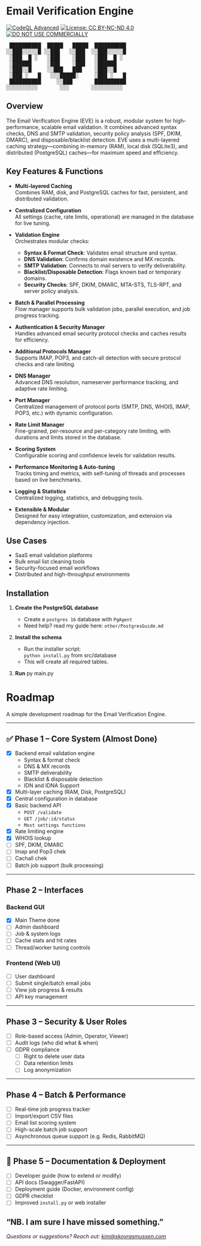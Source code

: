 # Email Verification Engine

[![CodeQL Advanced](https://github.com/Ranrar/Email-Verification-Engine/actions/workflows/codeql.yml/badge.svg)](https://github.com/Ranrar/Email-Verification-Engine/actions/workflows/codeql.yml)
[![License: CC BY-NC-ND 4.0](https://img.shields.io/badge/License-CC%20BY--NC--ND%204.0-yellow.svg)](https://creativecommons.org/licenses/by-nc-nd/4.0/)
[![DO NOT USE COMMERCIALLY](https://img.shields.io/badge/Commercial%20Use-Not%20Allowed-red.svg)](mailto:kim@skovrasmussen.com)


<pre lang="text">
 ██████████  █████   █████  ██████████
░░███░░░░░█ ░░███   ░░███  ░░███░░░░░█  
 ░███  █ ░   ░███    ░███   ░███  █ ░
 ░██████     ░███    ░███   ░██████
 ░███░░█     ░░███   ███    ░███░░█
 ░███ ░   █   ░░░█████░     ░███ ░   █
 ██████████     ░░███       ██████████
░░░░░░░░░░       ░░░       ░░░░░░░░░░</pre>

## Overview

The Email Verification Engine (EVE) is a robust, modular system for high-performance, scalable email validation. It combines advanced syntax checks, DNS and SMTP validation, security policy analysis (SPF, DKIM, DMARC), and disposable/blacklist detection. EVE uses a multi-layered caching strategy—combining in-memory (RAM), local disk (SQLite3), and distributed (PostgreSQL) caches—for maximum speed and efficiency.

## Key Features & Functions

- **Multi-layered Caching**  
  Combines RAM, disk, and PostgreSQL caches for fast, persistent, and distributed validation.

- **Centralized Configuration**  
  All settings (cache, rate limits, operational) are managed in the database for live tuning.

- **Validation Engine**  
  Orchestrates modular checks:
  - **Syntax & Format Check**: Validates email structure and syntax.
  - **DNS Validation**: Confirms domain existence and MX records.
  - **SMTP Validation**: Connects to mail servers to verify deliverability.
  - **Blacklist/Disposable Detection**: Flags known bad or temporary domains.
  - **Security Checks**: SPF, DKIM, DMARC, MTA-STS, TLS-RPT, and server policy analysis.

- **Batch & Parallel Processing**  
  Flow manager supports bulk validation jobs, parallel execution, and job progress tracking.

- **Authentication & Security Manager**  
  Handles advanced email security protocol checks and caches results for efficiency.

- **Additional Protocols Manager**  
  Supports IMAP, POP3, and catch-all detection with secure protocol checks and rate limiting.

- **DNS Manager**  
  Advanced DNS resolution, nameserver performance tracking, and adaptive rate limiting.

- **Port Manager**  
  Centralized management of protocol ports (SMTP, DNS, WHOIS, IMAP, POP3, etc.) with dynamic configuration.

- **Rate Limit Manager**  
  Fine-grained, per-resource and per-category rate limiting, with durations and limits stored in the database.

- **Scoring System**  
  Configurable scoring and confidence levels for validation results.

- **Performance Monitoring & Auto-tuning**  
  Tracks timing and metrics, with self-tuning of threads and processes based on live benchmarks.

- **Logging & Statistics**  
  Centralized logging, statistics, and debugging tools.

- **Extensible & Modular**  
  Designed for easy integration, customization, and extension via dependency injection.

## Use Cases

- SaaS email validation platforms
- Bulk email list cleaning tools
- Security-focused email workflows
- Distributed and high-throughput environments

## Installation

1. **Create the PostgreSQL database**  
   - Create a `postgres 16` database with `PgAgent`
   - Need help? read my guide here: `other/PostgresGuide.md`

2. **Install the schema**  
   - Run the installer script:  
     `python install.py` from src/database
   - This will create all required tables.

3. **Run**
   py main.py


# Roadmap

A simple development roadmap for the Email Verification Engine.

---

## ✅ Phase 1 – Core System (Almost Done)

- [x] Backend email validation engine  
  - Syntax & format check  
  - DNS & MX records  
  - SMTP deliverability  
  - Blacklist & disposable detection
  - IDN and IDNA Support
- [x] Multi-layer caching (RAM, Disk, PostgreSQL)  
- [x] Central configuration in database  
- [x] Basic backend API  
  - `POST /validate`  
  - `GET /job/:id/status`
  -  `Most settings functions`
- [x] Rate limiting engine
- [X] WHOIS lookup
- [ ] SPF, DKIM, DMARC
- [ ] Imap and Pop3 chek
- [ ] Cachall chek
- [ ] Batch job support (bulk processing)

---

## Phase 2 – Interfaces

### Backend GUI
- [x] Main Theme done
- [ ] Admin dashboard  
- [ ] Job & system logs  
- [ ] Cache stats and hit rates  
- [ ] Thread/worker tuning controls  

### Frontend (Web UI)
- [ ] User dashboard  
- [ ] Submit single/batch email jobs  
- [ ] View job progress & results  
- [ ] API key management  

---

## Phase 3 – Security & User Roles

- [ ] Role-based access (Admin, Operator, Viewer)  
- [ ] Audit logs (who did what & when)  
- [ ] GDPR compliance  
  - [ ] Right to delete user data  
  - [ ] Data retention limits  
  - [ ] Log anonymization  

---

## Phase 4 – Batch & Performance

- [ ] Real-time job progress tracker  
- [ ] Import/export CSV files  
- [ ] Email list scoring system  
- [ ] High-scale batch job support  
- [ ] Asynchronous queue support (e.g. Redis, RabbitMQ)  

---

## 📘 Phase 5 – Documentation & Deployment

- [ ] Developer guide (how to extend or modify)  
- [ ] API docs (Swagger/FastAPI)  
- [ ] Deployment guide (Docker, environment config)  
- [ ] GDPR checklist  
- [ ] Improved `install.py` or web installer  

“NB. I am sure I have missed something.”
---

_Questions or suggestions? Reach out: [kim@skovrasmussen.com](mailto:kim@skovrasmussen.com)_

